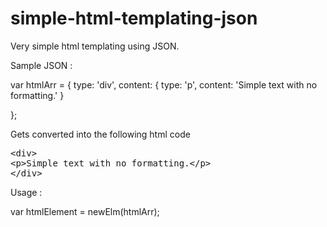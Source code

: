 # simple-html-templating-json
Very simple html templating using JSON.

Sample JSON :

var htmlArr = {
  type: 'div',
  content: {
    type: 'p',
    content: 'Simple text with no formatting.'
  }

};

Gets converted into the following html code
<pre>
&lt;div&gt;
&lt;p&gt;Simple text with no formatting.&lt;/p&gt;
&lt;/div&gt;
</pre>

Usage :

var htmlElement = newElm(htmlArr);
